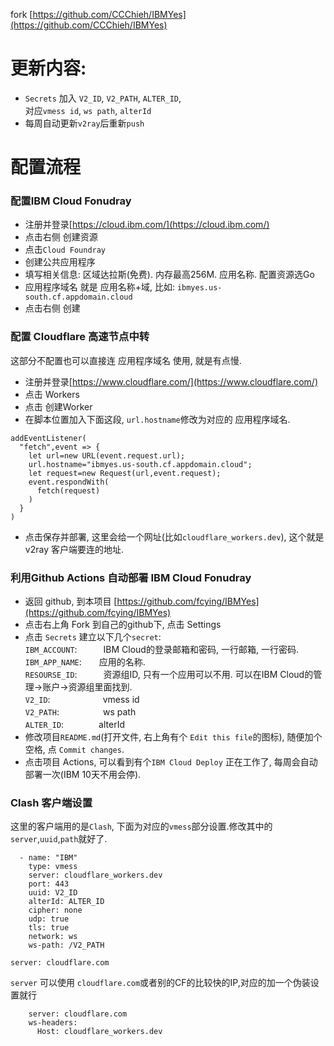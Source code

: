 fork [https://github.com/CCChieh/IBMYes](https://github.com/CCChieh/IBMYes)  


#  更新内容:
* `Secrets` 加入 `V2_ID`, `V2_PATH`, `ALTER_ID`,  
  对应`vmess id`, `ws path`, `alterId`
* 每周自动更新`v2ray`后重新`push`


#  配置流程

### 配置IBM Cloud Fonudray
* 注册并登录[https://cloud.ibm.com/](https://cloud.ibm.com/)
* 点击右侧 创建资源
* 点击`Cloud Foundray`
* 创建公共应用程序
* 填写相关信息: 区域达拉斯(免费). 内存最高256M. 应用名称. 配置资源选Go
* 应用程序域名 就是 应用名称+域, 比如: `ibmyes.us-south.cf.appdomain.cloud`
* 点击右侧 创建

### 配置 Cloudflare 高速节点中转
这部分不配置也可以直接连 应用程序域名 使用, 就是有点慢.
* 注册并登录[https://www.cloudflare.com/](https://www.cloudflare.com/)
* 点击 Workers
* 点击 创建Worker
* 在脚本位置加入下面这段, `url.hostname`修改为对应的 应用程序域名.
```
addEventListener(
  "fetch",event => {
    let url=new URL(event.request.url);
    url.hostname="ibmyes.us-south.cf.appdomain.cloud";
    let request=new Request(url,event.request);
    event.respondWith(
      fetch(request)
    )
  }
)
```
* 点击保存并部署, 这里会给一个网址(比如`cloudflare_workers.dev`), 这个就是 v2ray 客户端要连的地址.

### 利用Github Actions 自动部署 IBM Cloud Fonudray
* 返回 github, 到本项目 [https://github.com/fcying/IBMYes](https://github.com/fcying/IBMYes)
* 点击右上角 Fork 到自己的github下, 点击 Settings
* 点击 `Secrets` 建立以下几个`secret`:  
  `IBM_ACCOUNT`:　　　IBM Cloud的登录邮箱和密码, 一行邮箱, 一行密码.  
  `IBM_APP_NAME`:　　应用的名称.  
  `RESOURSE_ID`:　　　资源组ID, 只有一个应用可以不用. 可以在IBM Cloud的管理->账户->资源组里面找到.  
  `V2_ID`:　　　　　　vmess id  
  `V2_PATH`:　　　　　ws path  
  `ALTER_ID`:　　　　alterId  
* 修改项目`README.md`(打开文件, 右上角有个 `Edit this file`的图标), 随便加个空格, 点 `Commit changes`.
* 点击项目 Actions, 可以看到有个`IBM Cloud Deploy` 正在工作了, 每周会自动部署一次(IBM 10天不用会停).

### Clash 客户端设置
这里的客户端用的是`Clash`, 下面为对应的`vmess`部分设置.修改其中的`server`,`uuid`,`path`就好了.
```
  - name: "IBM"
    type: vmess
    server: cloudflare_workers.dev
    port: 443
    uuid: V2_ID
    alterId: ALTER_ID
    cipher: none
    udp: true
    tls: true
    network: ws
    ws-path: /V2_PATH
```
    server: cloudflare.com
`server` 可以使用 `cloudflare.com`或者别的CF的比较快的IP,对应的加一个伪装设置就行
```
    server: cloudflare.com
    ws-headers:
      Host: cloudflare_workers.dev
```
